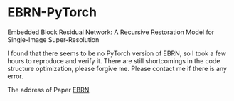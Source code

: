 # EBRN-PyTorch
Embedded Block Residual Network: A Recursive Restoration Model for Single-Image Super-Resolution

I found that there seems to be no PyTorch version of EBRN, so I took a few hours to reproduce and verify it. There are still shortcomings in the code structure optimization, please forgive me. Please contact me if there is any error.

The address of Paper [EBRN](https://openaccess.thecvf.com/content_ICCV_2019/papers/Qiu_Embedded_Block_Residual_Network_A_Recursive_Restoration_Model_for_Single-Image_ICCV_2019_paper.pdf)
